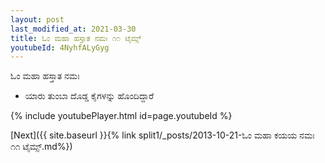 ```yaml
---
layout: post
last_modified_at: 2021-03-30
title: ಓಂ ಮಹಾ ಹಸ್ತಾತ ನಮಃ ೧೧ ಟೈಮ್ಸ್
youtubeId: 4NyhfALyGyg
---
```

 
 
 ಓಂ ಮಹಾ ಹಸ್ತಾತ ನಮಃ  
 
 -  ಯಾರು ತುಂಬಾ ದೊಡ್ಡ ಕೈಗಳನ್ನು ಹೊಂದಿದ್ದಾರೆ 
 
  
 
  
 
 
 
 
 
 


{% include youtubePlayer.html id=page.youtubeId %}
 
[Next]({{ site.baseurl }}{% link  split1/_posts/2013-10-21-ಓಂ ಮಹಾ ಕಯಯ ನಮಃ ೧೧ ಟೈಮ್ಸ್.md%})
 
